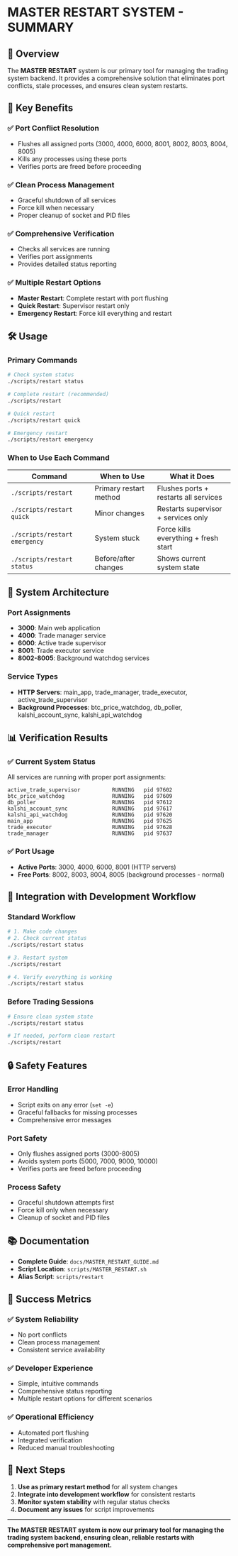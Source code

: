 # MASTER RESTART SYSTEM - SUMMARY

## 🚀 Overview

The **MASTER RESTART** system is our primary tool for managing the trading system backend. It provides a comprehensive solution that eliminates port conflicts, stale processes, and ensures clean system restarts.

## 🎯 Key Benefits

### ✅ **Port Conflict Resolution**
- Flushes all assigned ports (3000, 4000, 6000, 8001, 8002, 8003, 8004, 8005)
- Kills any processes using these ports
- Verifies ports are freed before proceeding

### ✅ **Clean Process Management**
- Graceful shutdown of all services
- Force kill when necessary
- Proper cleanup of socket and PID files

### ✅ **Comprehensive Verification**
- Checks all services are running
- Verifies port assignments
- Provides detailed status reporting

### ✅ **Multiple Restart Options**
- **Master Restart**: Complete restart with port flushing
- **Quick Restart**: Supervisor restart only
- **Emergency Restart**: Force kill everything and restart

## 🛠️ Usage

### Primary Commands
```bash
# Check system status
./scripts/restart status

# Complete restart (recommended)
./scripts/restart

# Quick restart
./scripts/restart quick

# Emergency restart
./scripts/restart emergency
```

### When to Use Each Command

| Command | When to Use | What it Does |
|---------|-------------|--------------|
| `./scripts/restart` | Primary restart method | Flushes ports + restarts all services |
| `./scripts/restart quick` | Minor changes | Restarts supervisor + services only |
| `./scripts/restart emergency` | System stuck | Force kills everything + fresh start |
| `./scripts/restart status` | Before/after changes | Shows current system state |

## 🔧 System Architecture

### Port Assignments
- **3000**: Main web application
- **4000**: Trade manager service  
- **6000**: Active trade supervisor
- **8001**: Trade executor service
- **8002-8005**: Background watchdog services

### Service Types
- **HTTP Servers**: main_app, trade_manager, trade_executor, active_trade_supervisor
- **Background Processes**: btc_price_watchdog, db_poller, kalshi_account_sync, kalshi_api_watchdog

## 📊 Verification Results

### ✅ **Current System Status**
All services are running with proper port assignments:

```
active_trade_supervisor          RUNNING   pid 97602
btc_price_watchdog               RUNNING   pid 97609  
db_poller                        RUNNING   pid 97612
kalshi_account_sync              RUNNING   pid 97617
kalshi_api_watchdog              RUNNING   pid 97620
main_app                         RUNNING   pid 97625
trade_executor                   RUNNING   pid 97628
trade_manager                    RUNNING   pid 97637
```

### ✅ **Port Usage**
- **Active Ports**: 3000, 4000, 6000, 8001 (HTTP servers)
- **Free Ports**: 8002, 8003, 8004, 8005 (background processes - normal)

## 🎯 Integration with Development Workflow

### Standard Workflow
```bash
# 1. Make code changes
# 2. Check current status
./scripts/restart status

# 3. Restart system
./scripts/restart

# 4. Verify everything is working
./scripts/restart status
```

### Before Trading Sessions
```bash
# Ensure clean system state
./scripts/restart status

# If needed, perform clean restart
./scripts/restart
```

## 🔒 Safety Features

### Error Handling
- Script exits on any error (`set -e`)
- Graceful fallbacks for missing processes
- Comprehensive error messages

### Port Safety
- Only flushes assigned ports (3000-8005)
- Avoids system ports (5000, 7000, 9000, 10000)
- Verifies ports are freed before proceeding

### Process Safety
- Graceful shutdown attempts first
- Force kill only when necessary
- Cleanup of socket and PID files

## 📚 Documentation

- **Complete Guide**: `docs/MASTER_RESTART_GUIDE.md`
- **Script Location**: `scripts/MASTER_RESTART.sh`
- **Alias Script**: `scripts/restart`

## 🎉 Success Metrics

### ✅ **System Reliability**
- No port conflicts
- Clean process management
- Consistent service availability

### ✅ **Developer Experience**
- Simple, intuitive commands
- Comprehensive status reporting
- Multiple restart options for different scenarios

### ✅ **Operational Efficiency**
- Automated port flushing
- Integrated verification
- Reduced manual troubleshooting

## 🚀 Next Steps

1. **Use as primary restart method** for all system changes
2. **Integrate into development workflow** for consistent restarts
3. **Monitor system stability** with regular status checks
4. **Document any issues** for script improvements

---

**The MASTER RESTART system is now our primary tool for managing the trading system backend, ensuring clean, reliable restarts with comprehensive port management.** 